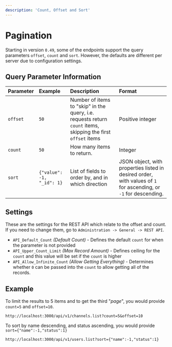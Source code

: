 ```yaml
---
description: 'Count, Offset and Sort'
---
```


# Pagination

Starting in version `0.49`, some of the endpoints support the query parameters `offset`, `count` and `sort`. However, the defaults are different per server due to configuration settings.

## Query Parameter Information

| Parameter | Example | Description | Format |
| :--- | :--- | :--- | :--- |
| `offset` | `50` | Number of items to "skip" in the query, i.e. requests return `count` items, skipping the first `offset` items | Positive integer |
| `count` | `50` | How many items to return. | Integer |
| `sort` | `{"value": -1, "_id": 1}` | List of fields to order by, and in which direction | JSON object, with properties listed in desired order, with values of `1` for ascending, or `-1` for descending. |

## Settings

These are the settings for the REST API which relate to the offset and count. If you need to change them, go to `Administration -> General -> REST API`.

* `API_Default_Count` _\(Default Count\)_ - Defines the default `count` for when the parameter is not provided
* `API_Upper_Count_Limit` _\(Max Record Amount\)_ - Defines ceiling for the `count` and this value will be set if the `count` is higher
* `API_Allow_Infinite_Count` _\(Allow Getting Everything\)_ - Determines whether `0` can be passed into the `count` to allow getting all of the records.

## Example

To limit the results to 5 items and to get the third "_page_", you would provide `count=5` and `offset=10`.

`http://localhost:3000/api/v1/channels.list?count=5&offset=10`

To sort by name descending, and status ascending, you would provide `sort={"name":-1,"status":1}`

`http://localhost:3000/api/v1/users.list?sort={"name":-1,"status":1}`

